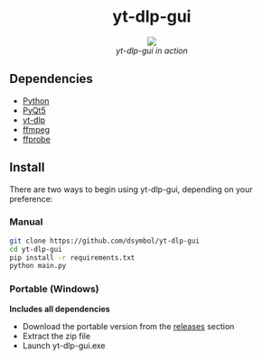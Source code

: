 <div align="center">
<h1>yt-dlp-gui</h1>
<img src="https://user-images.githubusercontent.com/88138099/161420294-70837630-a7f1-42d0-84bd-05efb0eeee5e.gif"/></br>
<i>yt-dlp-gui in action</i>
</div>

## Dependencies

- [Python](https://www.python.org/downloads/)
- [PyQt5](https://pypi.org/project/PyQt5/)
- [yt-dlp](https://github.com/yt-dlp/yt-dlp/)
- [ffmpeg](https://ffmpeg.org/download.html)
- [ffprobe](https://ffmpeg.org/download.html)

## Install

There are two ways to begin using yt-dlp-gui, depending on your preference:

### Manual

```bash
git clone https://github.com/dsymbol/yt-dlp-gui
cd yt-dlp-gui
pip install -r requirements.txt
python main.py
```

### Portable (Windows)

**Includes all dependencies**
- Download the portable version from the [releases](https://github.com/dsymbol/yt-dlp-gui/releases/latest) section
- Extract the zip file 
- Launch yt-dlp-gui.exe